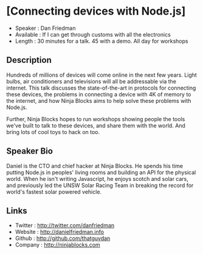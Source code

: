 [Connecting devices with Node.js]
========================

* Speaker   : Dan Friedman
* Available : If I can get through customs with all the electronics
* Length    : 30 minutes for a talk. 45 with a demo. All day for workshops

Description
-----------

Hundreds of millions of devices will come online in the next few years. Light bulbs, air conditioners and televisions will all be addressable via the internet. This talk discusses the state-of-the-art in protocols for connecting these devices, the problems in connecting a device with 4K of memory to the internet, and how Ninja Blocks aims to help solve these problems with Node.js.

Further, Ninja Blocks hopes to run workshops showing people the tools we've built to talk to these devices, and share them with the world. And bring lots of cool toys to hack on too.

Speaker Bio
-----------

Daniel is the CTO and chief hacker at Ninja Blocks. He spends his time putting Node.js in peoples' living rooms and building an API for the physical world. When he isn't writing Javascript, he enjoys scotch and solar cars, and previously led the UNSW Solar Racing Team in breaking the record for world's fastest solar powered vehicle.

Links
-----

* Twitter : http://twitter.com/danfriedman
* Website : http://danielfriedman.info
* Github  : http://github.com/thatguydan
* Company : http://ninjablocks.com